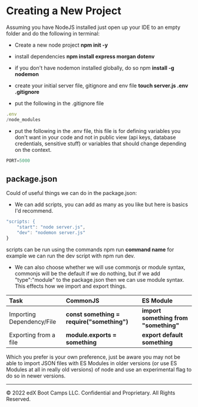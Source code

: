 # Creating a New Project

Assuming you have NodeJS installed just open up your IDE to an empty folder and do the following in terminal:

* Create a new node project **npm init -y**

* install dependencies **npm install express morgan dotenv**

* if you don't have nodemon installed globally, do so npm **install -g nodemon**

* create your initial server file, gitignore and env file **touch server.js .env .gitignore**

* put the following in the .gitignore file

```js
.env
/node_modules
```

* put the following in the .env file, this file is for defining variables you don't want in your code and not in public view (api keys, database credentials, sensitive stuff) or variables that should change depending on the context.

```js
PORT=5000
```

## package.json

Could of useful things we can do in the package.json:

* We can add scripts, you can add as many as you like but here is basics I'd recommend.

```js
"scripts: {
    "start": "node server.js",
    "dev": "nodemon server.js"
}
```

scripts can be run using the commands npm run **command name** for example we can run the dev script with npm run dev.

* We can also choose whether we will use commonjs or module syntax, commonjs will be the default if we do nothing, but if we add "type":"module" to the package.json then we can use module syntax. This effects how we import and export things.

| **Task** | **CommonJS** | **ES Module** |
|:--|:--|:--| 
| Importing Dependency/File | **const something = require("something")** | **import something from "something"** |
| Exporting from a file	 | **module.exports = something** | **export default something** |

Which you prefer is your own preference, just be aware you may not be able to import JSON files with ES Modules in older versions (or use ES Modules at all in really old versions) of node and use an experimental flag to do so in newer versions.

---
© 2022 edX Boot Camps LLC. Confidential and Proprietary. All Rights Reserved.